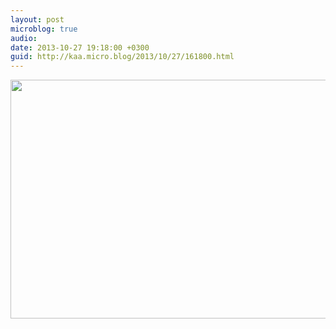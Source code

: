 ```yaml
---
layout: post
microblog: true
audio: 
date: 2013-10-27 19:18:00 +0300
guid: http://kaa.micro.blog/2013/10/27/161800.html
---
```

<img src="https://micro.kaa.bz/uploads/2018/8e1d6ee226.jpg" alt="" width="840" height="382" class="alignnone size-full wp-image-995" />
